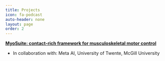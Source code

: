 ```yaml
---
title: Projects
icon: fa-podcast
auto-header: none
layout: page
order: 2
---
```


<div class="regular">
	<strong><a href="https://sites.google.com/view/myosuite" target="_blank">MyoSuite: contact-rich framework for musculoskeletal motor control</a></strong>
	<ul>
		<li>In collaboration with: Meta AI, University of Twente, McGill University</li>
	</ul>
</div>
